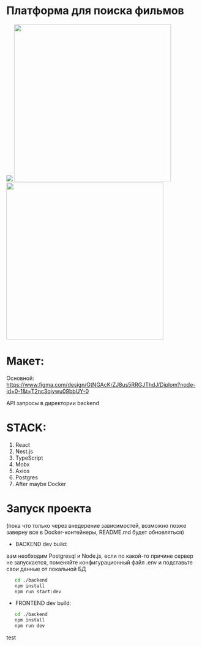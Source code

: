 # Платформа для поиска фильмов
<img src="https://github.com/l1agosta/cinema-guide-app/assets/143471369/b572e5c3-920b-44a9-8219-4a45008e6c93">

<img src="https://github.com/l1agosta/cinema-guide-app/assets/143471369/8b382361-084e-4d35-90f1-d6edad9d5e51" width="410px">
<img src="https://github.com/l1agosta/cinema-guide-app/assets/143471369/5a96aec8-d481-4d9c-b1bd-c5c62ea3d7a5" width="410px">

# Макет:

Основной:
https://www.figma.com/design/GtNGAcKrZJ8us5RRGJThdJ/Diplom?node-id=0-1&t=T2nc3qivwu09bbUY-0

API запросы в директории backend

# STACK:

1. React
2. Nest.js
3. TypeScript
4. Mobx
5. Axios
6. Postgres
7. After maybe Docker

# Запуск проекта
(пока что только через внедерение зависимостей, возможно позже заверну все в Docker-контейнеры, README.md будет обновляться)

* BACKEND dev build:

вам необходим Postgresql и Node.js, если по какой-то причине сервер не запускается, поменяйте конфигурационный файл .env и подставьте свои данные от локальной БД 

 ```bash
    cd ./backend
    npm install
    npm run start:dev
  ```

* FRONTEND dev build:


 ```bash
    cd ./backend
    npm install
    npm run dev
  ```

test
